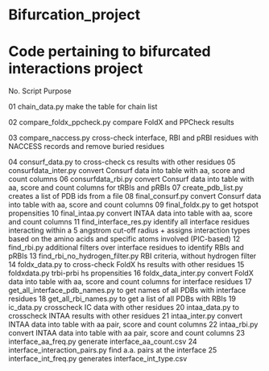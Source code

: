 # Bifurcation_project
# Code pertaining to bifurcated interactions project
No.
Script
Purpose

01
chain_data.py
make the table for chain list

02
compare_foldx_ppcheck.py
compare FoldX and PPCheck results

03
compare_naccess.py
cross-check interface, RBI and pRBI residues with NACCESS records and remove buried residues

04
consurf_data.py
to cross-check cs results with other residues
05
consurfdata_inter.py
convert Consurf data into table with aa, score and count columns
06
consurfdata_rbi.py
convert Consurf data into table with aa, score and count columns for tRBIs and pRBIs
07
create_pdb_list.py
creates a list of PDB ids from a file
08
final_consurf.py
convert Consurf data into table with aa, score and count columns
09
final_foldx.py
to get hotspot propensities
10
final_intaa.py
convert INTAA data into table with aa, score and count columns
11
find_interface_res.py
identify all interface residues interacting within a 5 angstrom cut-off radius + assigns interaction types based on the amino acids and specific atoms involved (PIC-based)
12
find_rbi.py
additional filters over interface residues to identify RBIs and pRBIs
13
find_rbi_no_hydrogen_filter.py
RBI criteria, without hydrogen filter
14
foldx_data.py
to cross-check FoldX hs results with other residues
15
foldxdata.py
trbi-prbi hs propensities
16
foldx_data_inter.py
convert FoldX data into table with aa, score and count columns for interface residues
17
get_all_interface_pdb_names.py
to get names of all PDBs with interface residues
18
get_all_rbi_names.py
to get a list of all PDBs with RBIs
19
ic_data.py
crosscheck IC data with other residues
20
intaa_data.py
to crosscheck INTAA results with other residues
21
intaa_inter.py
convert INTAA data into table with aa pair, score and count columns 
22
intaa_rbi.py
convert INTAA data into table with aa pair, score and count columns 
23
interface_aa_freq.py
generate interface_aa_count.csv 
24
interface_interaction_pairs.py
find a.a. pairs at the interface
25
interface_int_freq.py
generates interface_int_type.csv
